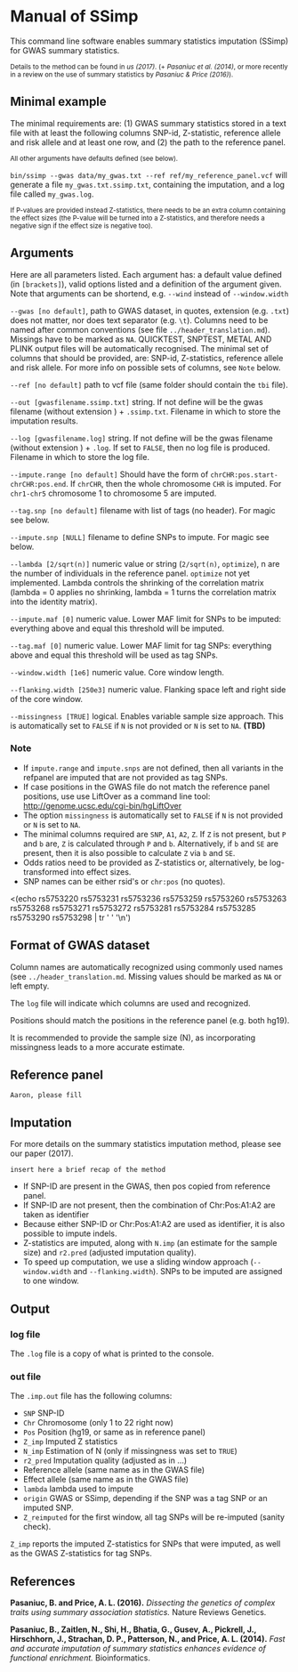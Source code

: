 [//]: ==================================
# Manual of SSimp
[//]: ==================================

This command line software enables summary statistics imputation (SSimp) for GWAS summary statistics. 

<sup>Details to the method can be found in *us (2017)*. (+ *Pasaniuc et al. (2014)*, or more recently in a review on the use of summary statistics by *Pasaniuc & Price (2016)*). </sup>

	


## Minimal example
[//]: -------------------------------
The minimal requirements are: (1) GWAS summary statistics stored in a text file with at least the following columns SNP-id, Z-statistic, reference allele and risk allele and at least one row, and (2) the path to the reference panel. 

<sup>All other arguments have defaults defined (see below).</sup>

`bin/ssimp --gwas data/my_gwas.txt --ref ref/my_reference_panel.vcf` will generate a file `my_gwas.txt.ssimp.txt`, containing the imputation, and a log file called `my_gwas.log`.

<sup>If P-values are provided instead Z-statistics, there needs to be an extra column containing the effect sizes (the P-value will be turned into a Z-statistics, and therefore needs a negative sign if the effect size is negative too). </sup>
	

## Arguments
[//]: -------------------------------
Here are all parameters listed. Each argument has: a default value defined (in `[brackets]`), valid options listed and a definition of the argument given. Note that arguments can be shortend, e.g. `--wind` instead of `--window.width`

`--gwas [no default]`, path to GWAS dataset, in quotes, extension (e.g. `.txt`) does not matter, nor does text separator (e.g. `\t`).  Columns need to be named after common conventions (see file `../header_translation.md`). Missings have to be marked as `NA`. QUICKTEST, SNPTEST, METAL AND PLINK output files will be automatically recognised. The minimal set of columns that should be provided, are: SNP-id, Z-statistics, reference allele and risk allele. For more info on possible sets of columns, see `Note` below.

`--ref [no default]` path to vcf file (same folder should contain the `tbi` file).

`--out [gwasfilename.ssimp.txt]` string. If not define will be the gwas filename (without extension ) + `.ssimp.txt`. Filename in which to store the imputation results. 

`--log [gwasfilename.log]` string. If not define will be the gwas filename (without extension ) + `.log`. If set to `FALSE`, then no log file is produced. Filename in which to store the log file.

`--impute.range [no default]` Should have the form of `chrCHR:pos.start-chrCHR:pos.end`. If `chrCHR`, then the whole chromosome `CHR` is imputed. For `chr1-chr5` chromosome 1 to chromosome 5 are imputed. 

`--tag.snp [no default]` filename with list of tags (no header). For magic see below.

`--impute.snp [NULL]` filename to define SNPs to impute. For magic see below.

`--lambda [2/sqrt(n)]` numeric value or string (`2/sqrt(n)`, `optimize`), n are the number of individuals in the reference panel. `optimize` not yet implemented. Lambda controls the shrinking of the correlation matrix (lambda = 0 applies no shrinking, lambda = 1 turns the correlation matrix into the identity matrix).

`--impute.maf [0]` numeric value. Lower MAF limit for SNPs to be imputed: everything above and equal this threshold will be imputed.

`--tag.maf [0]` numeric value. Lower MAF limit for tag SNPs: everything above and equal this threshold will be used as tag SNPs. 

`--window.width [1e6]` numeric value. Core window length.

`--flanking.width [250e3]` numeric value. Flanking space left and right side of the core window.
		
`--missingness [TRUE]` logical. Enables variable sample size approach. This is automatically set to `FALSE` if `N` is not provided or `N` is set to `NA`. **(TBD)**

### Note	
[//]: -------
- If `impute.range` and `impute.snps` are not defined, then all variants in the refpanel are imputed that are not provided as tag SNPs.
- If case positions in the GWAS file do not match the reference panel positions, use use LiftOver as a command line tool: http://genome.ucsc.edu/cgi-bin/hgLiftOver
- The option `missingness` is automatically set to `FALSE` if `N` is not provided or `N` is set to `NA`.
- The minimal columns required are `SNP`, `A1`, `A2`, `Z`. If `Z` is not present, but `P` and `b` are, `Z` is calculated through `P` and `b`. Alternatively, if `b` and `SE` are present, then it is also possible to calculate `Z` via `b` and `SE`. 
- Odds ratios need to be provided as Z-statistics or, alternatively, be log-transformed into effect sizes.
- SNP names can be either rsid's or `chr:pos` (no quotes). 


<(echo rs5753220 rs5753231 rs5753236 rs5753259 rs5753260 rs5753263 rs5753268 rs5753271 rs5753272 rs5753281 rs5753284 rs5753285 rs5753290 rs5753298 | tr ' ' '\n')                

## Format of GWAS dataset
[//]: -------------------------------
Column names are automatically recognized using commonly used names (see `../header_translation.md`. Missing values should be marked as `NA` or left empty. 

The `log` file will indicate which columns are used and recognized. 

Positions should match the positions in the reference panel (e.g. both hg19). 

It is recommended to provide the sample size (N), as incorporating missingness leads to a more accurate estimate. 

## Reference panel
[//]: -------------------------------
`Aaron, please fill`

## Imputation
[//]: -------------------------------
For more details on the summary statistics imputation method, please see our paper (2017). 

`insert here a brief recap of the method`

- If SNP-ID are present in the GWAS, then pos copied from reference panel. 
- If SNP-ID are not present, then the combination of Chr:Pos:A1:A2 are taken as identifier
- Because either SNP-ID or Chr:Pos:A1:A2 are used as identifier, it is also possible to impute indels.
- Z-statistics are imputed, along with `N.imp` (an estimate for the sample size) and `r2.pred` (adjusted imputation quality).
- To speed up computation, we use a sliding window approach (`--window.width` and `--flanking.width`). SNPs to be imputed are assigned to one window.

## Output
[//]: -------------------------------

### log file
[//]: -------
The `.log` file is a copy of what is printed to the console. 

### out file
[//]: -------
The `.imp.out` file has the following columns:

- `SNP` SNP-ID
- `Chr` Chromosome (only 1 to 22 right now)
- `Pos` Position (hg19, or same as in reference panel)
- `Z_imp` Imputed Z statistics
- `N_imp` Estimation of N (only if missingness was set to `TRUE`)
- `r2_pred` Imputation quality (adjusted as in ...)
- Reference allele (same name as in the GWAS file)
- Effect allele (same name as in the GWAS file)
- `lambda` lambda used to impute
- `origin` GWAS or SSimp, depending if the SNP was a tag SNP or an imputed SNP. 
- `Z_reimputed` for the first window, all tag SNPs will be re-imputed (sanity check).

`Z_imp` reports the imputed Z-statistics for SNPs that were imputed, as well as the GWAS Z-statistics for tag SNPs. 

## References
[//]: -------
**Pasaniuc, B. and Price, A. L. (2016).** *Dissecting the genetics of complex traits using summary association statistics.* Nature Reviews Genetics.

**Pasaniuc, B., Zaitlen, N., Shi, H., Bhatia, G., Gusev, A., Pickrell, J., Hirschhorn, J., Strachan, D. P., Patterson, N., and Price, A. L. (2014).** *Fast and accurate imputation of summary statistics enhances evidence of functional enrichment.* Bioinformatics.


